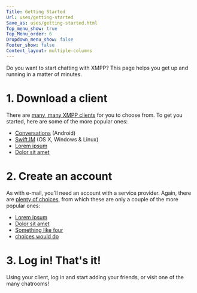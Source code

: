 ```yaml
---
Title: Getting Started
Url: uses/getting-started
Save_as: uses/getting-started.html
Top_menu_show: true
Top_Menu_order: 6
Dropdown_menu_show: false
Footer_show: false
Content_layout: multiple-columns
---
```


Do you want to start chatting with XMPP? This page helps you get up and running in a matter of minutes.

# 1. Download a client

There are [many, many XMPP clients](/software/clients) for you to choose from. To get you started, here are some of the more popular ones:

* [Conversations](https://play.google.com/store/apps/details?id=eu.siacs.conversations&referrer=utm_source%3Dxmpp.org) (Android)
* [Swift.IM](http://swift.im/swift.html) (OS X, Windows & Linux)
* [Lorem ipsum](http://example.org)
* [Dolor sit amet](http://example.org)

# 2. Create an account

As with e-mail, you'll need an account with a service provider. Again, there are [plenty of choices](https://xmpp.net/directory.php), from which these are only a couple of the more popular ones:

* [Lorem ipsum](http://example.org)
* [Dolor sit amet](http://example.org)
* [Something like four](http://example.org)
* [choices would do](http://example.org)

# 3. Log in! That's it!

Using your client, log in and start adding your friends, or visit one of the many chatrooms!
